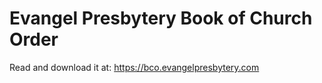 # Evangel Presbytery Book of Church Order

Read and download it at: https://bco.evangelpresbytery.com
